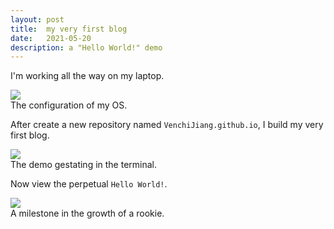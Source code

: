 ```yaml
---
layout: post
title:  my very first blog
date:   2021-05-20
description: a "Hello World!" demo
---
```


I'm working all the way on my laptop.

<div class="row mt-3">
    <div class="col-sm mt-3 mt-md-0">
        <img class="img-fluid rounded z-depth-1" src="{{ site.baseurl }}/assets/img/blog1-p1.png" data-zoomable>
    </div>

</div>
<div class="caption">
    The configuration of my OS.
</div>

After create a new repository named `VenchiJiang.github.io`, I build my very first blog.

<div class="row mt-3">
    <div class="col-sm mt-3 mt-md-0">
        <img class="img-fluid rounded z-depth-1" src="{{ site.baseurl }}/assets/img/blog1-p2.png" data-zoomable>
    </div>

</div>
<div class="caption">
    The demo gestating in the terminal.
</div>

Now view the perpetual `Hello World!`.

<div class="row mt-3">
    <div class="col-sm mt-3 mt-md-0">
        <img class="img-fluid rounded z-depth-1" src="{{ site.baseurl }}/assets/img/blog1-p3.png" data-zoomable>
    </div>

</div>
<div class="caption">
    A milestone in the growth of a rookie.
</div>
